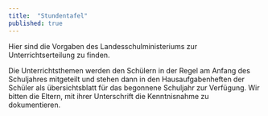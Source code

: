 ```yaml
---
title:  "Stundentafel"
published: true
---
```



Hier sind die Vorgaben des Landesschulministeriums zur Unterrichtserteilung zu finden. 

Die Unterrichtsthemen werden den Schülern in der Regel am Anfang des Schuljahres mitgeteilt und stehen dann in den Hausaufgabenheften der Schüler als übersichtsblatt für das begonnene Schuljahr zur Verfügung. Wir bitten die Eltern, mit ihrer Unterschrift die Kenntnisnahme zu dokumentieren. 